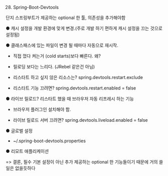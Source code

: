 28. Spring-Boot-Devtools

단지 스프링부트가 제공하는 optional 한 툴, 의존성을 추가해야함

● 캐시 설정을 개발 환경에 맞게 변경.(주로 개발 하기 편하게 캐시 설정을 끄는 것으로 설정됨)

● 클래스패스에 있는 파일이 변경 될 때마다 자동으로 재시작.

- 직접 껐다 켜는거 (cold starts)보다 빠른다. 왜?

- 릴로딩 보다는 느리다. (JRebel 같은건 아님)

- 리스타트 하고 싶지 않은 리소스는? spring.devtools.restart.exclude

- 리스타트 기능 끄려면? spring.devtools.restart.enabled = false

● 라이브 릴로드? 리스타트 했을 때 브라우저 자동 리프레시 하는 기능

- 브라우저 플러그인 설치해야 함.

- 라이브 릴로드 서버 끄려면? spring.devtools.liveload.enabled = false

● 글로벌 설정

- ~/.spring-boot-devtools.properties

● 리모트 애플리케이션

=> 결론, 필수 기본 설정이 아닌 추가 제공하는 optional 한 기능들이기 때문에 거의 쓸일은 없을듯하다